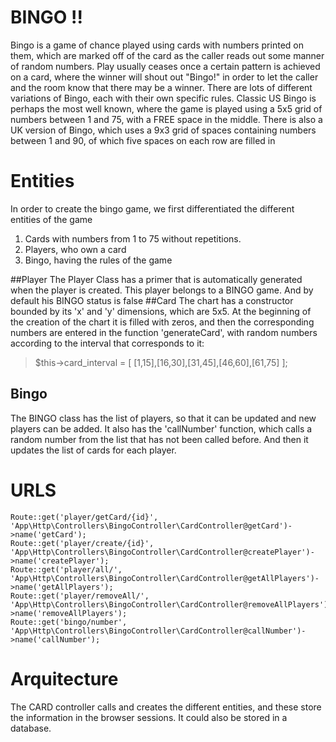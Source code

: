 # BINGO !!
Bingo is a game of chance played using cards with numbers printed on them, which are marked off of the card as the
caller reads out some manner of random numbers. Play usually ceases once a certain pattern is achieved on a card,
where the winner will shout out "Bingo!" in order to let the caller and the room know that there may be a winner.
There are lots of different variations of Bingo, each with their own specific rules. Classic US Bingo is perhaps the most
well known, where the game is played using a 5x5 grid of numbers between 1 and 75, with a FREE space in the
middle. There is also a UK version of Bingo, which uses a 9x3 grid of spaces containing numbers between 1 and 90, of
which five spaces on each row are filled in

# Entities
In order to create the bingo game, we first differentiated the different entities of the game
1. Cards with numbers from 1 to 75 without repetitions.
2. Players, who own a card
3. Bingo, having the rules of the game

##Player
The Player Class has a primer that is automatically generated when the player is created.
This player belongs to a BINGO game.
And by default his BINGO status is false
##Card
The chart has a constructor bounded by its 'x' and 'y' dimensions, which are 5x5.
At the beginning of the creation of the chart it is filled with zeros, and then the corresponding numbers are entered in the function 'generateCard', with random numbers according to the interval that corresponds to it:
> $this->card_interval = [ [1,15],[16,30],[31,45],[46,60],[61,75] ];

## Bingo
The BINGO class has the list of players, so that it can be updated and new players can be added.
It also has the 'callNumber' function, which calls a random number from the list that has not been called before. And then it updates the list of cards for each player.

# URLS
    
    Route::get('player/getCard/{id}', 'App\Http\Controllers\BingoController\CardController@getCard')->name('getCard');
    Route::get('player/create/{id}', 'App\Http\Controllers\BingoController\CardController@createPlayer')->name('createPlayer');
    Route::get('player/all/', 'App\Http\Controllers\BingoController\CardController@getAllPlayers')->name('getAllPlayers');
    Route::get('player/removeAll/', 'App\Http\Controllers\BingoController\CardController@removeAllPlayers')->name('removeAllPlayers');
    Route::get('bingo/number', 'App\Http\Controllers\BingoController\CardController@callNumber')->name('callNumber');
	
# Arquitecture
The CARD controller calls and creates the different entities, and these store the information in the browser sessions.
It could also be stored in a database.
